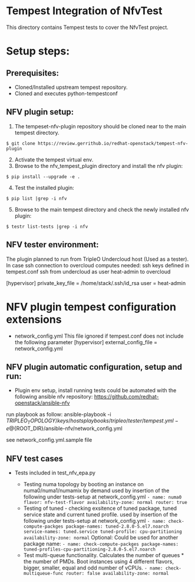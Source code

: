 Tempest Integration of NfvTest
==============================

This directory contains Tempest tests to cover the NfvTest project.

# Setup steps:
## Prerequisites:
* Cloned/Installed upstream tempest repository.
* Cloned and executes python-tempestconf

## NFV plugin setup:

1. The tempeset-nfv-plugin repository should be cloned near to the main tempest directory.

`$ git clone https://review.gerrithub.io/redhat-openstack/tempest-nfv-plugin`

2. Activate the tempest virtual env.
3. Browse to the nfv_tempest_plugin directory and install the nfv plugin:

`$ pip install --upgrade -e .`

4. Test the installed plugin:

`$ pip list |grep -i nfv`

5. Browse to the main tempest directory and check the newly installed nfv plugin:

`$ testr list-tests |grep -i nfv`

## NFV tester environment:
The plugin planned to run from TripleO Undercloud host (Used as a tester).
In case ssh connection to overcloud computes needed:
ssh keys defined in tempest.conf
ssh from undercloud as user heat-admin to overcloud

[hypervisor]
private_key_file = /home/stack/.ssh/id_rsa
user = heat-admin

# NFV plugin tempest configuration extensions
*  network_config.yml
This file ignored if tempest.conf does not include the following parameter
[hypervisor]
external_config_file = network_config.yml

## NFV plugin automatic configuration, setup and run:

* Plugin env setup, install running tests could be automated with the following ansible
 nfv repository: https://github.com/redhat-openstack/ansible-nfv

 run playbook as follow:
 ansible-playbook -i ${TRIPLEO_TOPOLOGY}/keys/hosts
 playbooks/tripleo/tester/tempest.yml -e @${ROOT_DIR}/ansible-nfv/network_config.yml

 see network_config.yml.sample file

## NFV test cases

* Tests included in test_nfv_epa.py
  
  - Testing numa topology by booting an instance on numa0/numa1/numamix by demand
    used by insertion of the following under tests-setup at network_config.yml
    `- name: numa0
       flavor: nfv-test-flavor
       availability-zone: normal
       router: true `
  - Testing of tuned - checking exsitence of tuned package, tuned service state
    and current tuned profile.
    used by insertion of the following under tests-setup at network_config.yml
    ` - name: check-compute-packges
        package-names: tuned-2.8.0-5.el7.noarch
        service-names: tuned.service
        tuned-profile: cpu-partitioning 
        availability-zone: normal `
    Optional:
    Could be used for another package name:
    ` - name: check-compute-packges
        package-names: tuned-profiles-cpu-partitioning-2.8.0-5.el7.noarch `
  - Test multi-queue functionality.
    Calculates the number of queues * the number of PMDs.
    Boot instances using 4 different flavors, bigger, smaller, equal and odd
    number of vCPUs.
    ` - name: check-multiqueue-func
        router: false
        availability-zone: normal `

